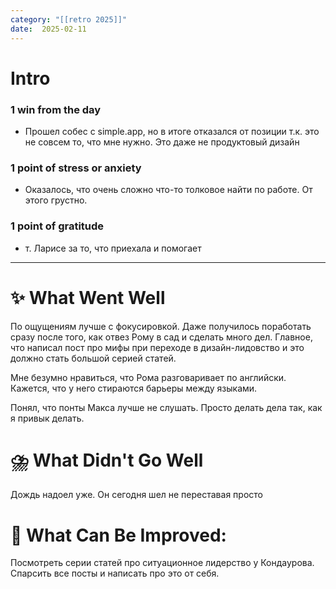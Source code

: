 ```yaml
---
category: "[[retro 2025]]"
date:  2025-02-11
---
```


# Intro
### 1 win from the day
- Прошел собес с simple.app, но в итоге отказался от позиции т.к. это не совсем то, что мне нужно. Это даже не продуктовый дизайн
### 1 point of stress or anxiety
- Оказалось, что очень сложно что-то толковое найти по работе. От этого грустно. 
### 1 point of gratitude
- т. Ларисе за то, что приехала и помогает
---
# **✨ What Went Well**

По ощущениям лучше с фокусировкой. Даже получилось поработать сразу после того, как отвез Рому в сад и сделать много дел.
Главное, что написал пост про мифы при переходе в дизайн-лидовство и это должно стать большой серией статей. 

Мне безумно нравиться, что Рома разговаривает по английски. Кажется, что у него стираются барьеры между языками. 

Понял, что понты Макса лучше не слушать. Просто делать дела так, как я привык делать. 

#  **⛈️ What Didn't Go Well**

Дождь надоел уже. Он сегодня шел не переставая просто


# **💫 What Can Be Improved**:

Посмотреть серии статей про ситуационное лидерство у Кондаурова. Спарсить все посты и написать про это от себя. 


